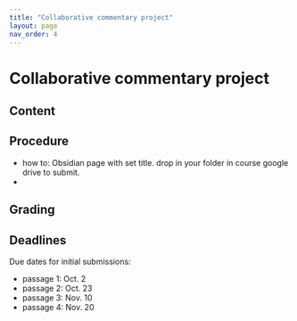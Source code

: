 ```yaml
---
title: "Collaborative commentary project"
layout: page
nav_order: 4
---
```


# Collaborative commentary project

## Content

## Procedure

- how to: Obsidian page with set title. drop in your folder in course google drive to submit.
- 

## Grading

## Deadlines

Due dates for initial submissions:

- passage 1: Oct. 2
- passage 2: Oct. 23
- passage 3: Nov. 10
- passage 4: Nov. 20

